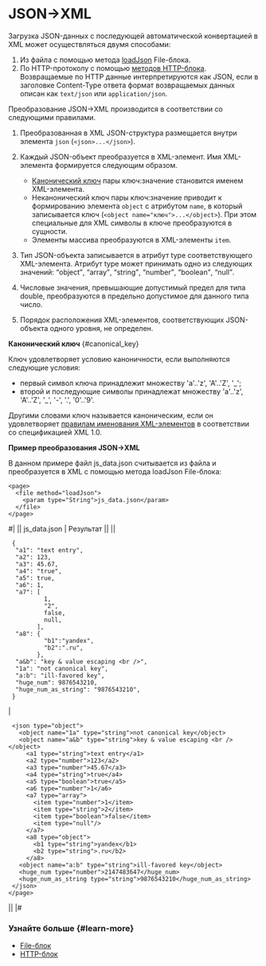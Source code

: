 # JSON→XMLЗагрузка JSON-данных с последующей автоматической конвертацией в XML может осуществляться двумя способами:1. Из файла с помощью метода [loadJson](block-file-methods.md#loadJson) File-блока.1. По HTTP-протоколу с помощью [методов HTTP-блока](block-http-methods.md). Возвращаемые по HTTP данные интерпретируются как JSON, если в заголовке Content-Type ответа формат возвращаемых данных описан как `text/json` или `application/json`.Преобразование JSON→XML производится в соответствии со следующими правилами.1. Преобразованная в XML JSON-структура размещается внутри элемента `json` (`<json>...</json>`).1. Каждый JSON-объект преобразуется в XML-элемент. Имя XML-элемента формируется следующим образом.    - [Канонический ключ](json-to-xml.md#canonical_key) пары ключ:значение становится именем XML-элемента.    - Неканонический ключ пары ключ:значение приводит к формированию элемента `object` с атрибутом `name`, в который записывается ключ (`<object name="ключ">...</object>`). При этом специальные для XML символы в ключе преобразуются в сущности.    - Элементы массива преобразуются в XML-элементы `item`.    1. Тип JSON-объекта записывается в атрибут type соответствующего XML-элемента. Атрибут type может принимать одно из следующих значений: <q>object</q>, <q>array</q>, <q>string</q>, <q>number</q>, <q>boolean</q>, <q>null</q>.1. Числовые значения, превышающие допустимый предел для типа double, преобразуются в предельно допустимое для данного типа число.1. Порядок расположения XML-элементов, соответствующих JSON-объекта одного уровня, не определен.**Канонический ключ** {#canonical_key}Ключ удовлетворяет условию каноничности, если выполняются следующие условия:- первый символ ключа принадлежит множеству 'a'..'z', 'A'..'Z', '\_';- второй и последующие символы принадлежат множеству 'a'..'z', 'A'..'Z', '\_', '-', '.', '0'..'9'.Другими словами ключ называется каноническим, если он удовлетворяет [правилам именования XML-элементов](http://www.w3.org/TR/xml/#NT-Name) в соответствии со спецификацией XML 1.0.**Пример преобразования JSON→XML**В данном примере файл js_data.json считывается из файла и преобразуется в XML с помощью метода loadJson File-блока:```<page>  <file method="loadJson">    <param type="String">js_data.json</param>  </file></page>```#||| js_data.json | Результат ||||```  {  "a1": "text entry",  "a2": 123,  "a3": 45.67,  "a4": "true",  "a5": true,  "a6": 1,  "a7": [          1,          "2",          false,          null,        ],  "a8": {          "b1":"yandex",          "b2":".ru",        },  "a&b": "key & value escaping <br />",  "1a": "not canonical key",  "a:b": "ill-favored key",  "huge_num": 9876543210,  "huge_num_as_string": "9876543210", }  ```  |   ``` <page>   <json type="object">     <object name="1a" type="string">not canonical key</object>     <object name="a&b" type="string">key & value escaping <br /></object>       <a1 type="string">text entry</a1>       <a2 type="number">123</a2>       <a3 type="number">45.67</a3>       <a4 type="string">true</a4>       <a5 type="boolean">true</a5>       <a6 type="number">1</a6>       <a7 type="array">         <item type="number">1</item>         <item type="string">2</item>         <item type="boolean">false</item>         <item type="null"/>       </a7>       <a8 type="object">         <b1 type="string">yandex</b1>         <b2 type="string">.ru</b2>       </a8>     <object name="a:b" type="string">ill-favored key</object>     <huge_num type="number">2147483647</huge_num>     <huge_num_as_string type="string">9876543210</huge_num_as_string>   </json> </page>  ```|||#### Узнайте больше {#learn-more}* [File-блок](../concepts/block-file-ov.md)* [HTTP-блок](../concepts/block-http-ov.md)